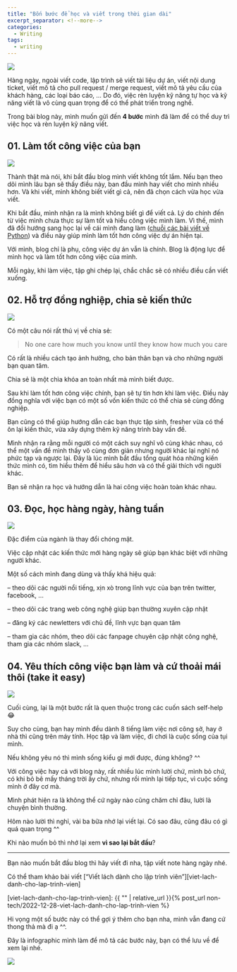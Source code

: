 ```yaml
---
title: "Bốn bước để học và viết trong thời gian dài"
excerpt_separator: <!--more-->
categories:
  - Writing
tags:
  - writing
---
```


![](assets/images/2022/12/2022-12-bon-buoc-de-hoc-va-viet-trong-thoi-gian-dai.webp)

Hàng ngày, ngoài viết code, lập trình sẽ viết tài liệu dự án, viết nội dung ticket, viết mô tả cho pull request / merge request, viết mô tả yêu cầu của khách hàng, các loại báo cáo, … Do đó, việc rèn luyện kỹ năng tự học và kỹ năng viết là vô cùng quan trọng để có thể phát triển trong nghề.

Trong bài blog này, mình muốn gửi đến **4 bước** mình đã làm để có thể duy trì việc học và rèn luyện kỹ năng viết.

## 01. Làm tốt công việc của bạn

![](assets/images/2022/12/2022-12-27-bon-buoc-de-hoc-va-viet-trong-thoi-gian-dai-1.webp)

Thành thật mà nói, khi bắt đầu blog mình viết không tốt lắm. Nếu bạn theo dõi mình lâu bạn sẽ thấy điều này, ban đầu mình hay viết cho mình nhiều hơn. Và khi viết, mình không biết viết gì cả, nên đã chọn cách vừa học vừa viết.

Khi bắt đầu, mình nhận ra là mình không biết gì để viết cả. Lý do chính đến từ việc mình chưa thực sự làm tốt và hiểu công việc mình làm. Vì thế, mình đã đổi hướng sang học lại về cái mình đang làm ([chuỗi các bài viết về Python](https://beautyoncode.com/category/lap-trinh/python/)) và điều này giúp mình làm tốt hơn công việc dự án hiện tại.

Với mình, blog chỉ là phụ, công việc dự án vẫn là chính. Blog là động lực để mình học và làm tốt hơn công việc của mình. 

Mỗi ngày, khi làm việc, tập ghi chép lại, chắc chắc sẽ có nhiều điều cần viết xuống.

## 02. Hỗ trợ đồng nghiệp, chia sẻ kiến thức

![](assets/images/2022/12/2022-12-27-bon-buoc-de-hoc-va-viet-trong-thoi-gian-dai-2.webp)

Có một câu nói rất thú vị về chia sẻ:

> No one care how much you know until they know how much you care

Có rất là nhiều cách tạo ảnh hưởng, cho bản thân bạn và cho những người bạn quan tâm. 

Chia sẻ là một chìa khóa an toàn nhất mà mình biết được.

Sau khi làm tốt hơn công việc chính, bạn sẽ tự tin hơn khi làm việc. Điều này đồng nghĩa với việc bạn có một số vốn kiến thức có thể chia sẻ cùng đồng nghiệp.

Bạn cũng có thể giúp hướng dẫn các bạn thực tập sinh, fresher vừa có thể ôn lại kiến thức, vừa xây dựng thêm kỹ năng trình bày vấn đề. 

Mình nhận ra rằng mỗi người có một cách suy nghĩ vô cùng khác nhau, có thể một vấn đề mình thấy vô cùng đơn giản nhưng người khác lại nghĩ nó phức tạp và ngược lại. Đây là lúc mình bắt đầu tổng quát hóa những kiến thức mình có, tìm hiểu thêm để hiểu sâu hơn và có thể giải thích với người khác.

Bạn sẽ nhận ra học và hướng dẫn là hai công việc hoàn toàn khác nhau.

## 03. Đọc, học hàng ngày, hàng tuần

![](assets/images/2022/12/2022-12-27-bon-buoc-de-hoc-va-viet-trong-thoi-gian-dai-3.webp)

Đặc điểm của ngành là thay đổi chóng mặt. 

Việc cập nhật các kiến thức mới hàng ngày sẽ giúp bạn khác biệt với những người khác. 

Một số cách mình đang dùng và thấy khá hiệu quả:

– theo dõi các người nổi tiếng, xịn xò trong lĩnh vực của bạn trên twitter, facebook, …

– theo dõi các trang web công nghệ giúp bạn thường xuyên cập nhật

– đăng ký các newletters với chủ đề, lĩnh vực bạn quan tâm

– tham gia các nhóm, theo dõi các fanpage chuyên cập nhật công nghệ, tham gia các nhóm slack, …


## 04. Yêu thích công việc bạn làm và cứ thoải mái thôi (take it easy)

![](assets/images/2022/12/2022-12-27-bon-buoc-de-hoc-va-viet-trong-thoi-gian-dai-4.webp)

Cuối cùng, lại là một bước rất là quen thuộc trong các cuốn sách self-help 😂

Suy cho cùng, bạn hay mình đều dành 8 tiếng làm việc nơi công sở, hay ở nhà thì cũng trên máy tính. Học tập và làm việc, đi chơi là cuộc sống của tụi mình. 

Nếu không yêu nó thì mình sống kiểu gì mới được, đúng không? ^^

Với công việc hay cả với blog này, rất nhiều lúc mình lười chứ, mình bỏ chứ, có khi bỏ bê mấy tháng trời ấy chứ, nhưng rồi mình lại tiếp tục, vì cuộc sống mình ở đây cơ mà.

Mình phát hiện ra là không thể cứ ngày nào cũng chăm chỉ đâu, lười là chuyện bình thường. 

Hôm nào lười thì nghỉ, vài ba bữa nhớ lại viết lại. Có sao đâu, cũng đâu có gì quá quan trọng ^^

Khi nào muốn bỏ thì nhớ lại xem **vì sao lại bắt đầu**? 

---

Bạn nào muốn bắt đầu blog thì hãy viết đi nha, tập viết note hàng ngày nhé. 

Có thể tham khảo bài viết [“Viết lách dành cho lập trình viên”][viet-lach-danh-cho-lap-trinh-vien]

[viet-lach-danh-cho-lap-trinh-vien]: {{ "" | relative_url }}{% post_url non-tech/2022-12-28-viet-lach-danh-cho-lap-trinh-vien %}

Hi vọng một số bước này có thể gợi ý thêm cho bạn nha, mình vẫn đang cứ thong thả mà đi ạ ^^.

Đây là infographic mình làm để mô tả các bước này, bạn có thể lưu về để xem lại nhé.

![](assets/images/2022/12/2022-12-27-bon-buoc-de-hoc-va-viet-trong-thoi-gian-dai-5.webp)
